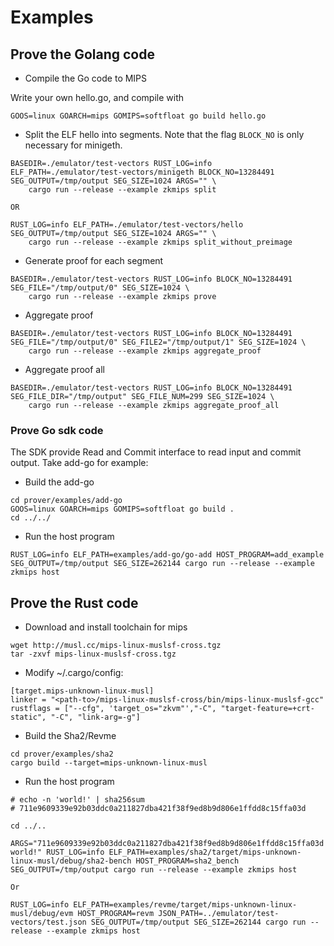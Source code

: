 # Examples

## Prove the Golang code 

* Compile the Go code to MIPS

Write your own hello.go, and compile with

```
GOOS=linux GOARCH=mips GOMIPS=softfloat go build hello.go
```

* Split the ELF hello into segments. Note that the flag `BLOCK_NO` is only necessary for minigeth.

```
BASEDIR=./emulator/test-vectors RUST_LOG=info ELF_PATH=./emulator/test-vectors/minigeth BLOCK_NO=13284491 SEG_OUTPUT=/tmp/output SEG_SIZE=1024 ARGS="" \
    cargo run --release --example zkmips split

OR

RUST_LOG=info ELF_PATH=./emulator/test-vectors/hello  SEG_OUTPUT=/tmp/output SEG_SIZE=1024 ARGS="" \
    cargo run --release --example zkmips split_without_preimage
```

* Generate proof for each segment

```
BASEDIR=./emulator/test-vectors RUST_LOG=info BLOCK_NO=13284491 SEG_FILE="/tmp/output/0" SEG_SIZE=1024 \
    cargo run --release --example zkmips prove
```

* Aggregate proof

```
BASEDIR=./emulator/test-vectors RUST_LOG=info BLOCK_NO=13284491 SEG_FILE="/tmp/output/0" SEG_FILE2="/tmp/output/1" SEG_SIZE=1024 \
    cargo run --release --example zkmips aggregate_proof
```

* Aggregate proof all

```
BASEDIR=./emulator/test-vectors RUST_LOG=info BLOCK_NO=13284491 SEG_FILE_DIR="/tmp/output" SEG_FILE_NUM=299 SEG_SIZE=1024 \
    cargo run --release --example zkmips aggregate_proof_all
```

### Prove Go sdk code
The SDK provide Read and Commit interface to read input and commit output.
Take add-go for example:

* Build the add-go

```
cd prover/examples/add-go
GOOS=linux GOARCH=mips GOMIPS=softfloat go build .
cd ../../
```
* Run the host program 

```
RUST_LOG=info ELF_PATH=examples/add-go/go-add HOST_PROGRAM=add_example SEG_OUTPUT=/tmp/output SEG_SIZE=262144 cargo run --release --example zkmips host
```

## Prove the Rust code 

* Download and install toolchain for mips

```
wget http://musl.cc/mips-linux-muslsf-cross.tgz
tar -zxvf mips-linux-muslsf-cross.tgz
```

* Modify ~/.cargo/config:

```
[target.mips-unknown-linux-musl]
linker = "<path-to>/mips-linux-muslsf-cross/bin/mips-linux-muslsf-gcc"
rustflags = ["--cfg", 'target_os="zkvm"',"-C", "target-feature=+crt-static", "-C", "link-arg=-g"]
```

* Build the Sha2/Revme

```
cd prover/examples/sha2
cargo build --target=mips-unknown-linux-musl
```

* Run the host program

```
# echo -n 'world!' | sha256sum
# 711e9609339e92b03ddc0a211827dba421f38f9ed8b9d806e1ffdd8c15ffa03d

cd ../..

ARGS="711e9609339e92b03ddc0a211827dba421f38f9ed8b9d806e1ffdd8c15ffa03d world!" RUST_LOG=info ELF_PATH=examples/sha2/target/mips-unknown-linux-musl/debug/sha2-bench HOST_PROGRAM=sha2_bench SEG_OUTPUT=/tmp/output cargo run --release --example zkmips host

Or

RUST_LOG=info ELF_PATH=examples/revme/target/mips-unknown-linux-musl/debug/evm HOST_PROGRAM=revm JSON_PATH=../emulator/test-vectors/test.json SEG_OUTPUT=/tmp/output SEG_SIZE=262144 cargo run --release --example zkmips host
```
